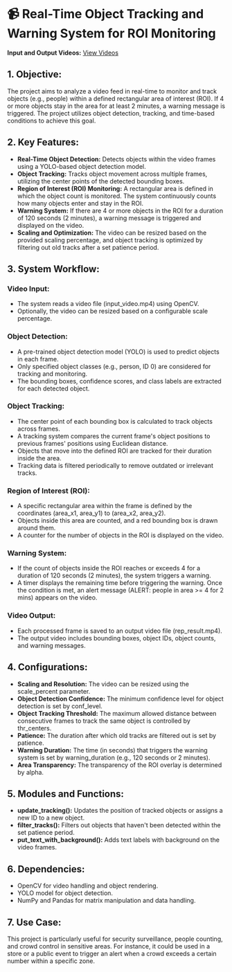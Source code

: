 # 📹 Real-Time Object Tracking and Warning System for ROI Monitoring

**Input and Output Videos:** [View Videos]([https://bit.ly/Realtime-Prople-Tracking])

## 1. Objective:
The project aims to analyze a video feed in real-time to monitor and track objects (e.g., people) within a defined rectangular area of interest (ROI). If 4 or more objects stay in the area for at least 2 minutes, a warning message is triggered. The project utilizes object detection, tracking, and time-based conditions to achieve this goal.

## 2. Key Features:
- **Real-Time Object Detection:** Detects objects within the video frames using a YOLO-based object detection model.
- **Object Tracking:** Tracks object movement across multiple frames, utilizing the center points of the detected bounding boxes.
- **Region of Interest (ROI) Monitoring:** A rectangular area is defined in which the object count is monitored. The system continuously counts how many objects enter and stay in the ROI.
- **Warning System:** If there are 4 or more objects in the ROI for a duration of 120 seconds (2 minutes), a warning message is triggered and displayed on the video.
- **Scaling and Optimization:** The video can be resized based on the provided scaling percentage, and object tracking is optimized by filtering out old tracks after a set patience period.

## 3. System Workflow:
### Video Input:
- The system reads a video file (input_video.mp4) using OpenCV.
- Optionally, the video can be resized based on a configurable scale percentage.

### Object Detection:
- A pre-trained object detection model (YOLO) is used to predict objects in each frame.
- Only specified object classes (e.g., person, ID 0) are considered for tracking and monitoring.
- The bounding boxes, confidence scores, and class labels are extracted for each detected object.

### Object Tracking:
- The center point of each bounding box is calculated to track objects across frames.
- A tracking system compares the current frame's object positions to previous frames' positions using Euclidean distance.
- Objects that move into the defined ROI are tracked for their duration inside the area.
- Tracking data is filtered periodically to remove outdated or irrelevant tracks.

### Region of Interest (ROI):
- A specific rectangular area within the frame is defined by the coordinates (area_x1, area_y1) to (area_x2, area_y2).
- Objects inside this area are counted, and a red bounding box is drawn around them.
- A counter for the number of objects in the ROI is displayed on the video.

### Warning System:
- If the count of objects inside the ROI reaches or exceeds 4 for a duration of 120 seconds (2 minutes), the system triggers a warning.
- A timer displays the remaining time before triggering the warning. Once the condition is met, an alert message (ALERT: people in area >= 4 for 2 mins) appears on the video.

### Video Output:
- Each processed frame is saved to an output video file (rep_result.mp4).
- The output video includes bounding boxes, object IDs, object counts, and warning messages.

## 4. Configurations:
- **Scaling and Resolution:** The video can be resized using the scale_percent parameter.
- **Object Detection Confidence:** The minimum confidence level for object detection is set by conf_level.
- **Object Tracking Threshold:** The maximum allowed distance between consecutive frames to track the same object is controlled by thr_centers.
- **Patience:** The duration after which old tracks are filtered out is set by patience.
- **Warning Duration:** The time (in seconds) that triggers the warning system is set by warning_duration (e.g., 120 seconds or 2 minutes).
- **Area Transparency:** The transparency of the ROI overlay is determined by alpha.

## 5. Modules and Functions:
- **update_tracking():** Updates the position of tracked objects or assigns a new ID to a new object.
- **filter_tracks():** Filters out objects that haven't been detected within the set patience period.
- **put_text_with_background():** Adds text labels with background on the video frames.

## 6. Dependencies:
- OpenCV for video handling and object rendering.
- YOLO model for object detection.
- NumPy and Pandas for matrix manipulation and data handling.

## 7. Use Case:
This project is particularly useful for security surveillance, people counting, and crowd control in sensitive areas. For instance, it could be used in a store or a public event to trigger an alert when a crowd exceeds a certain number within a specific zone.
